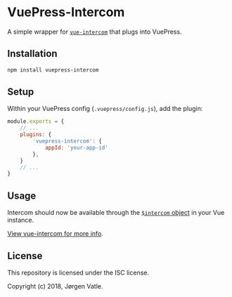 # VuePress-Intercom
A simple wrapper for [`vue-intercom`](https://www.npmjs.com/package/vue-intercom) that plugs into VuePress.

## Installation  
```bash
npm install vuepress-intercom
```

## Setup
Within your VuePress config (`.vuepress/config.js`), add the plugin:
```js
module.exports = {
    // ...
    plugins: {
        'vuepress-intercom': {
            appId: 'your-app-id'
        },
    }
    // ...
}
```

## Usage
Intercom should now be available through the [`$intercom` object](https://github.com/johnnynotsolucky/vue-intercom#api)
in your Vue instance.

[View vue-intercom for more info](https://github.com/johnnynotsolucky/vue-intercom#usage).

## License
This repository is licensed under the ISC license.

Copyright (c) 2018, Jørgen Vatle.